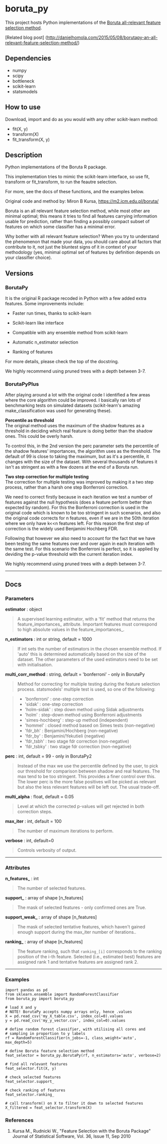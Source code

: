 # boruta_py #

This project hosts Python implementations of the [Boruta all-relevant feature selection method](https://m2.icm.edu.pl/boruta/).

[Related blog post] (http://danielhomola.com/2015/05/08/borutapy-an-all-relevant-feature-selection-method/)

## Dependencies ##

* numpy
* scipy
* bottleneck
* scikit-learn
* statsmodels


## How to use ##
Download, import and do as you would with any other scikit-learn method:
* fit(X, y)
* transform(X)
* fit_transform(X, y)

## Description ##

Python implementations of the Boruta R package.

This implementation tries to mimic the scikit-learn interface, so use fit,
transform or fit_transform, to run the feautre selection.

For more, see the docs of these functions, and the examples below.

Original code and method by: Miron B Kursa, https://m2.icm.edu.pl/boruta/

Boruta is an all relevant feature selection method, while most other are
minimal optimal; this means it tries to find all features carrying
information usable for prediction, rather than finding a possibly compact
subset of features on which some classifier has a minimal error.

Why bother with all relevant feature selection?
When you try to understand the phenomenon that made your data, you should
care about all factors that contribute to it, not just the bluntest signs
of it in context of your methodology (yes, minimal optimal set of features
by definition depends on your classifier choice).


## Versions ##

### BorutaPy ###


It is the original R package recoded in Python with a few added extra features.
Some improvements include:  

* Faster run times, thanks to scikit-learn

* Scikit-learn like interface

* Compatible with any ensemble method from scikit-learn

* Automatic n_estimator selection

* Ranking of features
    
For more details, please check the top of the docstring.

We highly recommend using pruned trees with a depth between 3-7.

### BorutaPyPlus ###

After playing around a lot with the original code I identified a few areas 
where the core algorithm could be improved. I basically ran lots of 
benchmarking tests on simulated datasets (scikit-learn's amazing 
make_classification was used for generating these). 

__Percentile as threshold__  
The original method uses the maximum of the shadow features as a threshold in
deciding which real feature is doing better than the shadow ones. This could be
overly harsh. 

To control this, in the 2nd version the perc parameter sets the
percentile of the shadow features' importances, the algorithm uses as the 
threshold. The default of 99 is close to taking the maximum, but as it's a
percentile, it changes with the size of the dataset. With several thousands of 
features it isn't as stringent as with a few dozens at the end of a Boruta run.


__Two step correction for multiple testing__  
The correction for multiple testing was improved by making it a two step 
process, rather than a harsh one step Bonferroni correction.

We need to correct firstly because in each iteration we test a number of 
features against the null hypothesis (does a feature perform better than
expected by random). For this the Bonferroni correction is used in the original 
code which is known to be too stringent in such scenarios, and also the 
original code corrects for n features, even if we are in the 50th iteration 
where we only have k<<n features left. For this reason the first step of 
 correction is the widely used Benjamini Hochberg FDR. 
 
Following that however we also need to account for the fact that we have been
testing the same features over and over again in each iteration with the
same test. For this scenario the Bonferroni is perfect, so it is applied by
deviding the p-value threshold with the current iteration index.
 
We highly recommend using pruned trees with a depth between 3-7.

* * *

## Docs ##

### Parameters ###

__estimator__ : object
   > A supervised learning estimator, with a 'fit' method that returns the
   > feature_importances_ attribute. Important features must correspond to
   > high absolute values in the feature_importances_.

__n_estimators__ : int or string, default = 1000
   > If int sets the number of estimators in the chosen ensemble method.
   > If 'auto' this is determined automatically based on the size of the
   > dataset. The other parameters of the used estimators need to be set
   > with initialisation.

__multi_corr_method__ : string, default = 'bonferroni' - only in BorutaPy
>Method for correcting for multiple testing during the feature selection process. statsmodels' multiple test is used, so one of the following:

>* 'bonferroni' : one-step correction
>* 'sidak' : one-step correction
>* 'holm-sidak' : step down method using Sidak adjustments
>* 'holm' : step-down method using Bonferroni adjustments
>* 'simes-hochberg' : step-up method  (independent)
>* 'hommel' : closed method based on Simes tests (non-negative)
>* 'fdr_bh' : Benjamini/Hochberg  (non-negative)
>* 'fdr_by' : Benjamini/Yekutieli (negative)
>* 'fdr_tsbh' : two stage fdr correction (non-negative)
>* 'fdr_tsbky' : two stage fdr correction (non-negative)

__perc__ : int, default = 99 - only in BorutaPy2
   > Instead of the max we use the percentile defined by the user, to pick
   > our threshold for comparison between shadow and real features. The max
   > tend to be too stringent. This provides a finer control over this. The
   > lower perc is the more false positives will be picked as relevant but 
   > also the less relevant features will be left out. The usual trade-off.


__multi_alpha__ : float, default = 0.05
   > Level at which the corrected p-values will get rejected in both correction
   steps.

__max_iter__ : int, default = 100
   > The number of maximum iterations to perform.

__verbose__ : int, default=0
   > Controls verbosity of output.

* * *

### Attributes ###

**n_features_** : int
   > The number of selected features.

**support_** : array of shape [n_features]
   > The mask of selected features - only confirmed ones are True.

**support_weak_** : array of shape [n_features]
  >  The mask of selected tentative features, which haven't gained enough
  >  support during the max_iter number of iterations..

**ranking_** : array of shape [n_features]
  >  The feature ranking, such that ``ranking_[i]`` corresponds to the
  >  ranking position of the i-th feature. Selected (i.e., estimated
  >  best) features are assigned rank 1 and tentative features are assigned
  >  rank 2.

* * *

### Examples ###

    import pandas as pd
    from sklearn.ensemble import RandomForestClassifier
    from boruta_py import boruta_py

    # load X and y
    # NOTE! BorutaPy accepts numpy arrays only, hence .values
    X = pd.read_csv('my_X_table.csv', index_col=0).values
    y = pd.read_csv('my_y_vector.csv', index_col=0).values

    # define random forest classifier, with utilising all cores and
    # sampling in proportion to y labels
    rf = RandomForestClassifier(n_jobs=-1, class_weight='auto', max_depth=5)

    # define Boruta feature selection method
    feat_selector = boruta_py.BorutaPy(rf, n_estimators='auto', verbose=2)

    # find all relevant features
    feat_selector.fit(X, y)

    # check selected features
    feat_selector.support_

    # check ranking of features
    feat_selector.ranking_

    # call transform() on X to filter it down to selected features
    X_filtered = feat_selector.transform(X)


### References ###

1. Kursa M., Rudnicki W., "Feature Selection with the Boruta Package" Journal of Statistical Software, Vol. 36, Issue 11, Sep 2010
